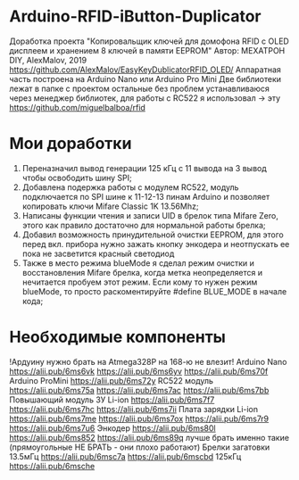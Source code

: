 # Arduino-RFID-iButton-Duplicator
  Доработка проекта "Копировальщик ключей для домофона RFID с OLED дисплеем и хранением 8 ключей в памяти EEPROM"
  Автор: МЕХАТРОН DIY, AlexMalov, 2019 https://github.com/AlexMalov/EasyKeyDublicatorRFID_OLED/
  Аппаратная часть построена на Arduino Nano или Arduino Pro Mini
  Две библиотеки лежат в папке с проектом остальные без проблем устанавливаюся через менеджер библиотек, для работы с RC522 я использовал -> эту https://github.com/miguelbalboa/rfid
# Мои доработки
1. Переназначил вывод генерации 125 кГц с 11 вывода на 3 вывод чтобы освободить шину SPI;
2. Добавлена подержка работы с модулем RC522, модуль подключается по SPI шине к 11-12-13 пинам Arduino и позволяет копировать ключи Mifare Classic 1K 13.56Mhz;
3. Написаны функции чтения и записи UID в брелок типа Mifare Zero, этого как правило достаточно для нормальной работы брелка;
4. Добавил возможность принудительной очистки EEPROM, для этого перед вкл. прибора нужно зажать кнопку энкодера и неотпускать ее пока не засветится красный светодиод
5. Также в место режима blueMode я сделал режим очистки и восстановления Mifare брелка, когда метка неопределяется и нечитается пробуем этот режим. Если кому то нужен режим blueMode, то просто раскоментируйте #define BLUE_MODE в начале кода;
# Необходимые компоненты
  !Ардуину нужно брать на Atmega328P на 168-ю не влезит!
  Arduino Nano https://alii.pub/6ms6vk   https://alii.pub/6ms6yv   https://alii.pub/6ms70f   Arduino ProMini https://alii.pub/6ms72y
  RC522 модуль https://alii.pub/6ms75a   https://alii.pub/6ms7ac   https://alii.pub/6ms7bb
  Повышающий модуль ЗУ Li-ion https://alii.pub/6ms7f7   https://alii.pub/6ms7hc   https://alii.pub/6ms7ii
  Плата зарядки Li-ion https://alii.pub/6ms7me   https://alii.pub/6ms7ox   https://alii.pub/6ms7r9   https://alii.pub/6ms7u6
  Энкодер   https://alii.pub/6ms80l   https://alii.pub/6ms852   https://alii.pub/6ms89q лучше брать именно такие (прямоугольные НЕ БРАТЬ - они плохо работают)
  Брелки загатовки   13.5мГц https://alii.pub/6msc7a   https://alii.pub/6mscbd  125кГц  https://alii.pub/6msche
